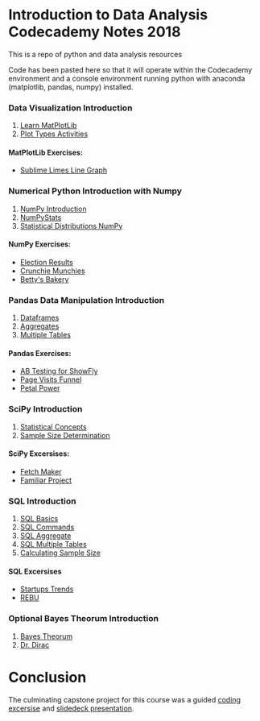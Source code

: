 # Introduction to Data Analysis Codecademy Notes 2018
This is a repo of python and data analysis resources

Code has been pasted here so that it will operate within the Codecademy environment and a console environment running python with anaconda (matplotlib, pandas, numpy) installed.
### Data Visualization Introduction
1. [Learn MatPlotLib](https://github.com/cschellenberger/data_analysis/blob/master/learn_matplotlib)
2. [Plot Types Activities](https://github.com/cschellenberger/data_analysis/blob/master/plot-types-activities)
#### MatPlotLib Exercises:
- [Sublime Limes Line Graph](https://github.com/cschellenberger/data_analysis/blob/master/sublime_limes_line_graph)
### Numerical Python Introduction with Numpy
1. [NumPy Introduction](https://github.com/cschellenberger/data_analysis/blob/master/NumpyIntro)
2. [NumPyStats](https://github.com/cschellenberger/data_analysis/blob/master/NumpyStats)
3. [Statistical Distributions NumPy](https://github.com/cschellenberger/data_analysis/blob/master/StatDistNumpy)
#### NumPy Exercises:
- [Election Results](https://github.com/cschellenberger/data_analysis/blob/master/ElectionResults)
- [Crunchie Munchies](https://github.com/cschellenberger/data_analysis/blob/master/CrunchieMunchies)
- [Betty's Bakery](https://github.com/cschellenberger/data_analysis/blob/master/BettysBakery)
### Pandas Data Manipulation Introduction
1. [Dataframes](https://github.com/cschellenberger/data_analysis/blob/master/Pandas_DataFrames)
2. [Aggregates](https://github.com/cschellenberger/data_analysis/blob/master/Pandas_Aggregates)
3. [Multiple Tables](https://github.com/cschellenberger/data_analysis/blob/master/MultipleTables)
#### Pandas Exercises:
- [AB Testing for ShowFly](https://github.com/cschellenberger/data_analysis/blob/master/ABTestingForShoeFly)
- [Page Visits Funnel](https://github.com/cschellenberger/data_analysis/blob/master/PageVisitsFunnel)
- [Petal Power](https://github.com/cschellenberger/data_analysis/blob/master/Petal_Power)
### SciPy Introduction
1. [Statistical Concepts](https://github.com/cschellenberger/data_analysis/blob/master/StatisticalConcepts)
2. [Sample Size Determination](https://github.com/cschellenberger/data_analysis/blob/master/SampSizeDeterm)
#### SciPy Excersises:
- [Fetch Maker](https://github.com/cschellenberger/data_analysis/blob/master/FetchMaker)
- [Familiar Project](https://github.com/cschellenberger/data_analysis/blob/master/FamiliarProject)
### SQL Introduction
1. [SQL Basics](https://github.com/cschellenberger/data_analysis/blob/master/SQLbasics)
2. [SQL Commands](https://github.com/cschellenberger/data_analysis/blob/master/SQLcommands)
3. [SQL Aggregate](https://github.com/cschellenberger/data_analysis/blob/master/SQLaggregate)
4. [SQL Multiple Tables](https://github.com/cschellenberger/data_analysis/blob/master/MultipleTables-SQL)
5. [Calculating Sample Size](https://github.com/cschellenberger/data_analysis/blob/master/CalculateSampleSize)
#### SQL Excersises
- [Startups Trends](https://github.com/cschellenberger/data_analysis/blob/master/StartupsTrends)
- [REBU](https://github.com/cschellenberger/data_analysis/blob/master/REBU)
### Optional Bayes Theorum Introduction
1. [Bayes Theorum](https://github.com/cschellenberger/data_analysis/blob/master/BayesTheorum)
2. [Dr. Dirac](https://github.com/cschellenberger/data_analysis/blob/master/DrDirac)

# Conclusion
The culminating capstone project for this course was a guided [coding excersise](https://github.com/cschellenberger/BiodiversityCapstone) and [slidedeck presentation](https://drive.google.com/open?id=1wrEbCuvoPF1XaqRpHQOBrc-UmCeZAYlninkS28xnpxE).
